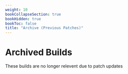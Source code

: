 ```yaml
---
weight: 10
bookCollapseSection: true
bookHidden: true
bookToc: false
title: "Archive (Previous Patches)"
---
```


# Archived Builds

These builds are no longer relevent due to patch updates
